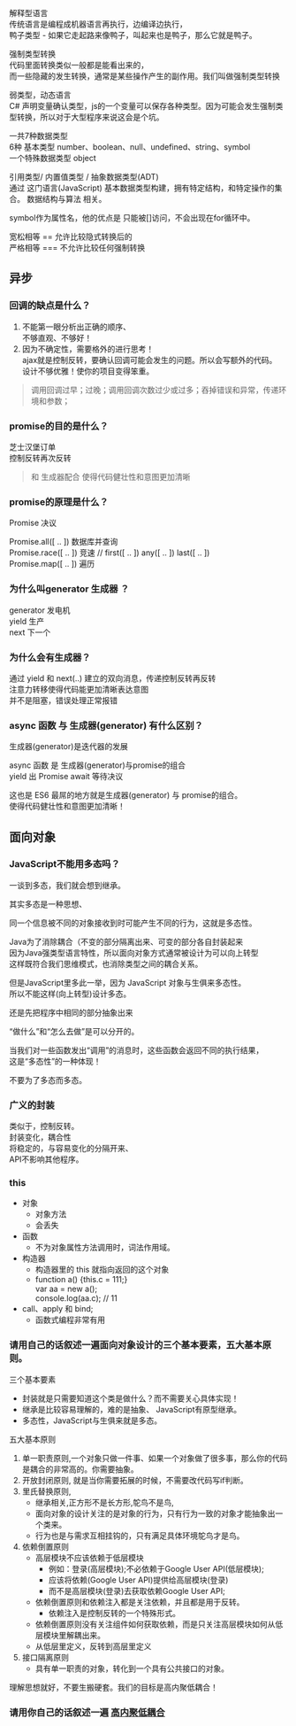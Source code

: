 解释型语言  
传统语言是编程成机器语言再执行，边编译边执行，  
鸭子类型 - 如果它走起路来像鸭子，叫起来也是鸭子，那么它就是鸭子。

强制类型转换  
代码里面转换类似一般都是能看出来的，  
而一些隐藏的发生转换，通常是某些操作产生的副作用。我们叫做强制类型转换  

弱类型，动态语言  
C# 声明变量确认类型，js的一个变量可以保存各种类型。因为可能会发生强制类型转换，所以对于大型程序来说这会是个坑。  

一共7种数据类型  
6种 基本类型 number、boolean、null、undefined、string、symbol  
一个特殊数据类型 object  

引用类型/ 内置值类型 / 抽象数据类型(ADT)  
通过 这门语言(JavaScript) 基本数据类型构建，拥有特定结构，和特定操作的集合。
数据结构与算法 相关。

symbol作为属性名，他的优点是 只能被[]访问，不会出现在for循环中。  

宽松相等 == 允许比较隐式转换后的  
严格相等 === 不允许比较任何强制转换  

## 异步

### 回调的缺点是什么？  

1. 不能第一眼分析出正确的顺序、  
不够直观、不够好！
2. 因为不确定性，需要格外的进行思考！  
ajax就是控制反转，要确认回调可能会发生的问题。所以会写额外的代码。  
设计不够优雅！使你的项目变得笨重。

> 调用回调过早；过晚；调用回调次数过少或过多；吞掉错误和异常，传递环境和参数；

### promise的目的是什么？  
芝士汉堡订单  
控制反转再次反转  

> 和 生成器配合 使得代码健壮性和意图更加清晰
 
### promise的原理是什么？  
Promise 决议  

Promise.all([ .. ]) 数据库并查询  
Promise.race([ .. ]) 竞速 // first([ .. ])  any([ .. ])  last([ .. ])    
Promise.map([ .. ]) 遍历    

### 为什么叫generator 生成器 ？  
generator 发电机    
yield  生产  
next 下一个  

### 为什么会有生成器？  
通过 yield 和 next(..) 建立的双向消息，传递控制反转再反转  
注意力转移使得代码能更加清晰表达意图  
并不是阻塞，错误处理正常报错  

### async 函数 与 生成器(generator) 有什么区别？

生成器(generator)是迭代器的发展  

async 函数 是 生成器(generator)与promise的组合  
yield 出 Promise await 等待决议  

这也是 ES6 最屌的地方就是生成器(generator) 与 promise的组合。  
使得代码健壮性和意图更加清晰！  

## 面向对象

### JavaScript不能用多态吗？

一谈到多态，我们就会想到继承。

其实多态是一种思想、

同一个信息被不同的对象接收到时可能产生不同的行为，这就是多态性。  

Java为了消除耦合（不变的部分隔离出来、可变的部分各自封装起来  
因为Java强类型语言特性，所以面向对象方式通常被设计为可以向上转型  
这样既符合我们思维模式，也消除类型之间的耦合关系。  

但是JavaScript里多此一举，因为 JavaScript 对象与生俱来多态性。  
所以不能这样(向上转型)设计多态。

还是先把程序中相同的部分抽象出来

“做什么”和“怎么去做”是可以分开的。

当我们对一些函数发出“调用”的消息时，这些函数会返回不同的执行结果，  
这是“多态性”的一种体现！

不要为了多态而多态。

### 广义的封装

类似于，控制反转。  
封装变化，耦合性  
将稳定的，与容易变化的分隔开来、  
API不影响其他程序。  

### this

* 对象  
	* 对象方法
	* 会丢失
* 函数
	* 不为对象属性方法调用时，词法作用域。
* 构造器  
	* 构造器里的 this 就指向返回的这个对象
	* function a() {this.c = 111;}  
	var aa = new a();  
	console.log(aa.c); // 11  
* call、apply 和 bind;
	* 函数式编程非常有用

### 请用自己的话叙述一遍面向对象设计的三个基本要素，五大基本原则。
三个基本要素

* 封装就是只需要知道这个类是做什么？而不需要关心具体实现！  
* 继承是比较容易理解的，难的是抽象、 JavaScript有原型继承。
* 多态性，JavaScript与生俱来就是多态。

五大基本原则

1. 单一职责原则,一个对象只做一件事、如果一个对象做了很多事，那么你的代码是耦合的非常高的。你需要抽象。
2. 开放封闭原则, 就是当你需要拓展的时候，不需要改代码写if判断。
3. 里氏替换原则,
	* 继承相关,正方形不是长方形,鸵鸟不是鸟,
	* 面向对象的设计关注的是对象的行为，只有行为一致的对象才能抽象出一个类来。
	* 行为也是与需求互相挂钩的，只有满足具体环境鸵鸟才是鸟。
4. 依赖倒置原则
	* 高层模块不应该依赖于低层模块
		* 例如：登录(高层模块);不必依赖于Google User API(低层模块);
		* 应该将依赖(Google User API)提供给高层模块(登录)
		* 而不是高层模块(登录)去获取依赖Google User API;
	* 依赖倒置原则和依赖注入都是关注依赖，并且都是用于反转。
		* 依赖注入是控制反转的一个特殊形式。
	* 依赖倒置原则没有关注组件如何获取依赖，而是只关注高层模块如何从低层模块里解耦出来。
	* 从低层里定义，反转到高层里定义
5. 接口隔离原则 
	* 具有单一职责的对象，转化到一个具有公共接口的对象。

理解思想就好，不要生搬硬套。我们的目标是高内聚低耦合！

### 请用你自己的话叙述一遍 [高内聚低耦合](https://baike.baidu.com/item/%E9%AB%98%E5%86%85%E8%81%9A%E4%BD%8E%E8%80%A6%E5%90%88/5227009?fr=aladdin)






